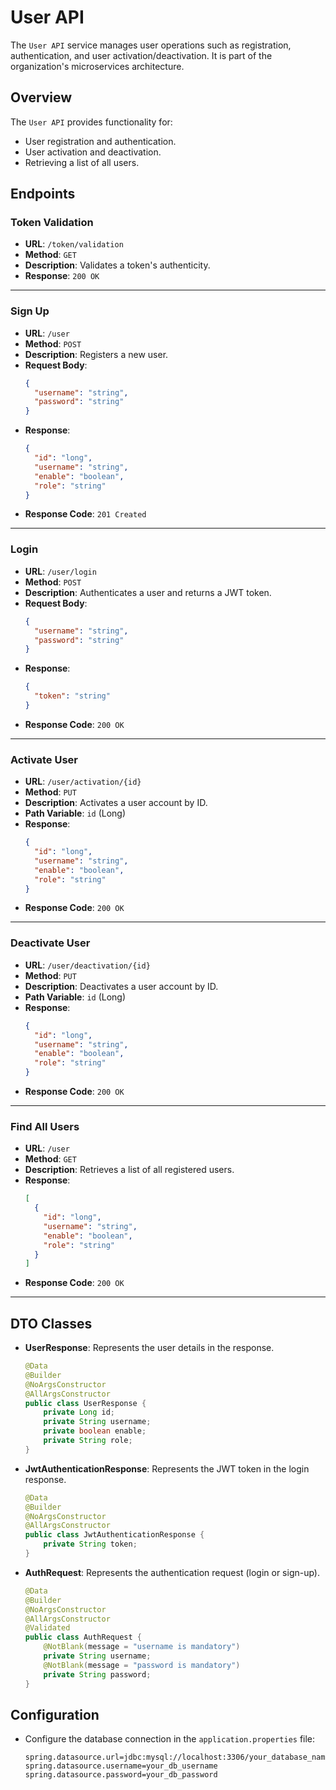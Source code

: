 # User API

The `User API` service manages user operations such as registration, authentication, and user activation/deactivation. It is part of the organization's microservices architecture.

## Overview

The `User API` provides functionality for:
- User registration and authentication.
- User activation and deactivation.
- Retrieving a list of all users.

## Endpoints

### Token Validation

- **URL**: `/token/validation`
- **Method**: `GET`
- **Description**: Validates a token's authenticity.
- **Response**: `200 OK`

---

### Sign Up

- **URL**: `/user`
- **Method**: `POST`
- **Description**: Registers a new user.
- **Request Body**: 
  ```json
  {
    "username": "string",
    "password": "string"
  }
  ```
- **Response**: 
  ```json
  {
    "id": "long",
    "username": "string",
    "enable": "boolean",
    "role": "string"
  }
  ```
- **Response Code**: `201 Created`

---

### Login

- **URL**: `/user/login`
- **Method**: `POST`
- **Description**: Authenticates a user and returns a JWT token.
- **Request Body**: 
  ```json
  {
    "username": "string",
    "password": "string"
  }
  ```
- **Response**: 
  ```json
  {
    "token": "string"
  }
  ```
- **Response Code**: `200 OK`

---

### Activate User

- **URL**: `/user/activation/{id}`
- **Method**: `PUT`
- **Description**: Activates a user account by ID.
- **Path Variable**: `id` (Long)
- **Response**: 
  ```json
  {
    "id": "long",
    "username": "string",
    "enable": "boolean",
    "role": "string"
  }
  ```
- **Response Code**: `200 OK`

---

### Deactivate User

- **URL**: `/user/deactivation/{id}`
- **Method**: `PUT`
- **Description**: Deactivates a user account by ID.
- **Path Variable**: `id` (Long)
- **Response**: 
  ```json
  {
    "id": "long",
    "username": "string",
    "enable": "boolean",
    "role": "string"
  }
  ```
- **Response Code**: `200 OK`

---

### Find All Users

- **URL**: `/user`
- **Method**: `GET`
- **Description**: Retrieves a list of all registered users.
- **Response**: 
  ```json
  [
    {
      "id": "long",
      "username": "string",
      "enable": "boolean",
      "role": "string"
    }
  ]
  ```
- **Response Code**: `200 OK`

---

## DTO Classes

- **UserResponse**: Represents the user details in the response.
  ```java
  @Data
  @Builder
  @NoArgsConstructor
  @AllArgsConstructor
  public class UserResponse {
      private Long id;
      private String username;
      private boolean enable;
      private String role;
  }
  ```

- **JwtAuthenticationResponse**: Represents the JWT token in the login response.
  ```java
  @Data
  @Builder
  @NoArgsConstructor
  @AllArgsConstructor
  public class JwtAuthenticationResponse {
      private String token;
  }
  ```

- **AuthRequest**: Represents the authentication request (login or sign-up).
  ```java
  @Data
  @Builder
  @NoArgsConstructor
  @AllArgsConstructor
  @Validated
  public class AuthRequest {
      @NotBlank(message = "username is mandatory")
      private String username;
      @NotBlank(message = "password is mandatory")
      private String password;
  }
  ```

## Configuration

- Configure the database connection in the `application.properties` file:
  ```properties
  spring.datasource.url=jdbc:mysql://localhost:3306/your_database_name
  spring.datasource.username=your_db_username
  spring.datasource.password=your_db_password
  ```

